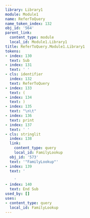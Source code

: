 ```yaml
---
library: Library1
module: Module1
name: ReferToQuery
name_token_index: 132
obj_id: '564'
parent_link:
  content_type: module
  local_id: Module1.Library1
title: ReferToQuery.Module1.Library1
tokens:
- index: 130
  text: Sub
- index: 131
  text: ' '
- cls: identifier
  index: 132
  text: ReferToQuery
- index: 133
  text: (
- index: 134
  text: )
- index: 135
  text: "\n\t"
- index: 136
  text: print
- index: 137
  text: ' '
- cls: stringlit
  index: 138
  link:
    content_type: query
    local_id: FamilyLookup
  obj_id: '573'
  text: '"FamilyLookup"'
- index: 139
  text: '

    '
- index: 140
  text: End Sub
used_by: []
uses:
- content_type: query
  local_id: FamilyLookup
---
```

